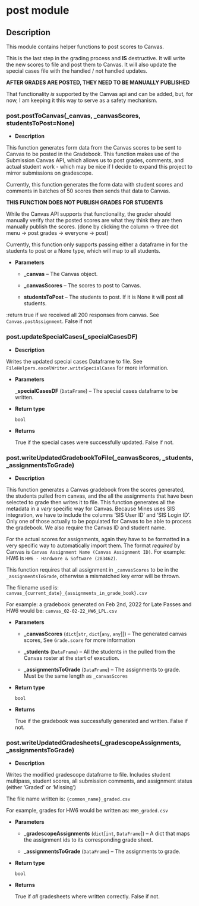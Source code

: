 # post module

## Description

This module contains helper functions to post scores to Canvas.

This is the last step in the grading process and **IS** destructive. It will write the new scores to file and post them
to Canvas. It will also update the special cases file with the handled / not handled updates.

**AFTER GRADES ARE POSTED, THEY NEED TO BE MANUALLY PUBLISHED**

That functionality *is* supported by the Canvas api and can be added, but, for now, I am keeping it this way to
serve as a safety mechanism.


### post.postToCanvas(_canvas, _canvasScores, studentsToPost=None)

* **Description**


This function generates form data from the Canvas scores to be sent to Canvas to be posted in the Gradebook.
This function makes use of the Submission Canvas API, which allows us to post grades, comments, and actual
student work - which may be nice if I decide to expand this project to mirror submissions on gradescope.

Currently, this function generates the form data with student scores and comments in batches of 50 scores then sends
that data to Canvas.

**THIS FUNCTION DOES NOT PUBLISH GRADES FOR STUDENTS**

While the Canvas API supports that functionality, the grader should manually verify that the posted scores are what
they think they are then manually publish the scores.
(done by clicking the column -> three dot menu -> post grades -> everyone -> post)

Currently, this function only supports passing either a dataframe in for the students to post or a None type,
which will map to all students.


* **Parameters**

    
    * **_canvas** – The Canvas object.


    * **_canvasScores** – The scores to post to Canvas.


    * **studentsToPost** – The students to post. If it is None it will post all students.


:return true if we received all 200 responses from canvas. See `Canvas.postAssignment`. False if not


### post.updateSpecialCases(_specialCasesDF)

* **Description**


Writes the updated special cases Dataframe to file. See `FileHelpers.excelWriter.writeSpecialCases` for more
information.


* **Parameters**

    **_specialCasesDF** (`DataFrame`) – The special cases dataframe to be written.



* **Return type**

    `bool`



* **Returns**

    True if the special cases were successfully updated. False if not.



### post.writeUpdatedGradebookToFile(_canvasScores, _students, _assignmentsToGrade)

* **Description**


This function generates a Canvas gradebook from the scores generated, the students pulled from canvas,
and the all the assignments that have been selected to grade then writes it to file.
This function generates all the metadata in a *very* specific way for Canvas. Because Mines uses SIS
integration, we have to include the columns ‘SIS User ID’ and ‘SIS Login ID’. Only one of those actually
to be populated for Canvas to be able to process the gradebook. We also require the Canvas ID and student name.

For the actual scores for assignments, again they have to be formatted in a very specific way to automatically
import them. The format *required* by Canvas is `Canvas Assignment Name (Canvas Assignment ID)`. For example:
HW6 is `HW6 - Hardware & Software (283462)`.

This function requires that all assignment in `_canvasScores` to be in the `_assignmentsToGrade`,
otherwise a mismatched key error will be thrown.

The filename used is: `canvas_{current_date}_{assignments_in_grade_book}.csv`

For example: a gradebook generated on Feb 2nd, 2022 for Late Passes and HW6 would be:
`canvas_02-02-22_HW6_LPL.csv`


* **Parameters**

    
    * **_canvasScores** (`dict`[`str`, `dict`[`any`, `any`]]) – The generated canvas scores, See `Grade.score` for more information


    * **_students** (`DataFrame`) – All the students in the pulled from the Canvas roster at the start of execution.


    * **_assignmentsToGrade** (`DataFrame`) – The assignments to grade. Must be the same length as `_canvasScores`



* **Return type**

    `bool`



* **Returns**

    True if the gradebook was successfully generated and written. False if not.



### post.writeUpdatedGradesheets(_gradescopeAssignments, _assignmentsToGrade)

* **Description**


Writes the modified gradescope dataframe to file.
Includes student multipass, student scores, all submission comments, and assignment status
(either ‘Graded’ or ‘Missing’)

The file name written is: `{common_name}_graded.csv`

For example, grades for HW6 would be written as: `HW6_graded.csv`


* **Parameters**

    
    * **_gradescopeAssignments** (`dict`[`int`, `DataFrame`]) – A dict that maps the assignment ids to its corresponding grade sheet.


    * **_assignmentsToGrade** (`DataFrame`) – The assignments to grade.



* **Return type**

    `bool`



* **Returns**

    True if *all* gradesheets where written correctly. False if not.
